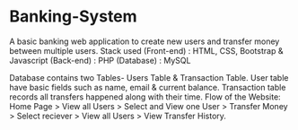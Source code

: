 # Banking-System
A basic banking web application to create new users and transfer money between multiple users. Stack used (Front-end) : HTML, CSS, Bootstrap & Javascript (Back-end) : PHP (Database) : MySQL

Database contains two Tables- Users Table & Transaction Table. User table have basic fields such as name, email & current balance. Transaction table records all transfers happened along with their time. Flow of the Website: Home Page > View all Users > Select and View one User > Transfer Money > Select reciever > View all Users > View Transfer History.
